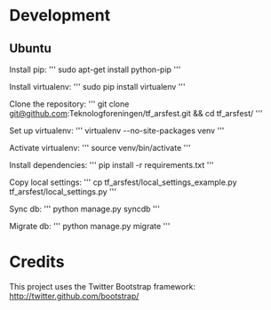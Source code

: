 Development
==========

Ubuntu
-------

Install pip:
'''
sudo apt-get install python-pip
'''

Install virtualenv:
'''
sudo pip install virtualenv
'''

Clone the repository:
'''
git clone git@github.com:Teknologforeningen/tf_arsfest.git && cd tf_arsfest/
'''

Set up virtualenv:
'''
virtualenv --no-site-packages venv
'''

Activate virtualenv:
'''
source venv/bin/activate
'''

Install dependencies:
'''
pip install -r requirements.txt
'''

Copy local settings:
'''
cp tf_arsfest/local_settings_example.py tf_arsfest/local_settings.py
'''

Sync db:
'''
python manage.py syncdb
'''

Migrate db:
'''
python manage.py migrate
'''



Credits
=========
This project uses the Twitter Bootstrap framework:
http://twitter.github.com/bootstrap/
